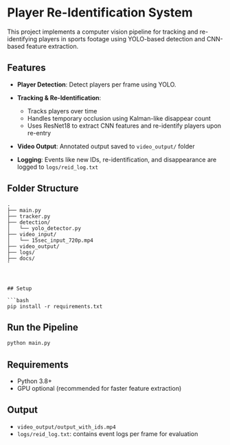 # Player Re-Identification System

This project implements a computer vision pipeline for tracking and re-identifying players in sports footage using YOLO-based detection and CNN-based feature extraction.

## Features

* **Player Detection**: Detect players per frame using YOLO.
* **Tracking & Re-Identification**:

  * Tracks players over time
  * Handles temporary occlusion using Kalman-like disappear count
  * Uses ResNet18 to extract CNN features and re-identify players upon re-entry
* **Video Output**: Annotated output saved to `video_output/` folder
* **Logging**: Events like new IDs, re-identification, and disappearance are logged to `logs/reid_log.txt`

## Folder Structure

```
.
├── main.py
├── tracker.py
├── detection/
│   └── yolo_detector.py
├── video_input/
│   └── 15sec_input_720p.mp4
├── video_output/
├── logs/
├── docs/
`

 

## Setup

```bash
pip install -r requirements.txt
```

## Run the Pipeline

```bash
python main.py
```

## Requirements

* Python 3.8+
* GPU optional (recommended for faster feature extraction)

## Output

* `video_output/output_with_ids.mp4`
* `logs/reid_log.txt`: contains event logs per frame for evaluation
